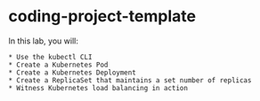 # coding-project-template

In this lab, you will:

    * Use the kubectl CLI
    * Create a Kubernetes Pod
    * Create a Kubernetes Deployment
    * Create a ReplicaSet that maintains a set number of replicas
    * Witness Kubernetes load balancing in action
